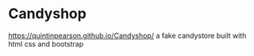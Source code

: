 # Candyshop
https://quintinpearson.github.io/Candyshop/
a fake candystore built with html css and bootstrap
